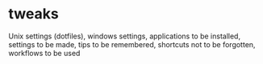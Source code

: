 tweaks
======

Unix settings (dotfiles), windows settings, applications to be installed, settings to be made, tips to be remembered, shortcuts not to be forgotten, workflows to be used
